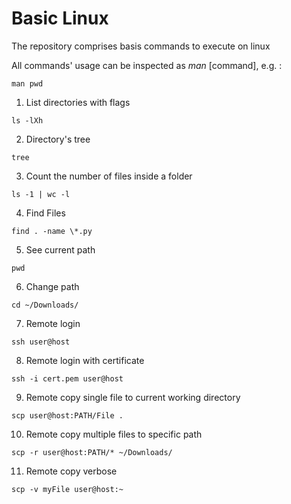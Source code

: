 # Basic Linux
The repository comprises basis commands to execute on linux

All commands' usage can be inspected as *man* [command], e.g. :
```
man pwd
```
1. List directories with flags
```
ls -lXh
```
2. Directory's tree
```
tree
```
3. Count the number of files inside a folder
```
ls -1 | wc -l
```
4. Find Files
```
find . -name \*.py
```
5. See current path
```
pwd
```
6. Change path
```
cd ~/Downloads/
```
7. Remote login
```
ssh user@host
```
8. Remote login with certificate
```
ssh -i cert.pem user@host
```
9. Remote copy single file to current working directory
```
scp user@host:PATH/File .
```
10. Remote copy multiple files to specific path
```
scp -r user@host:PATH/* ~/Downloads/
```
11. Remote copy verbose
```
scp -v myFile user@host:~
```
